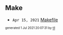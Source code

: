 ## Make


* <code>Apr 15, 2021</code> [Makefile](2021-04-15T10-02-48-makefile.md)

<sup><sub>generated 1 Jul 2021 20:07:31 by <a href='https://github.com/senorprogrammer/til'>til</a></sub></sup>
